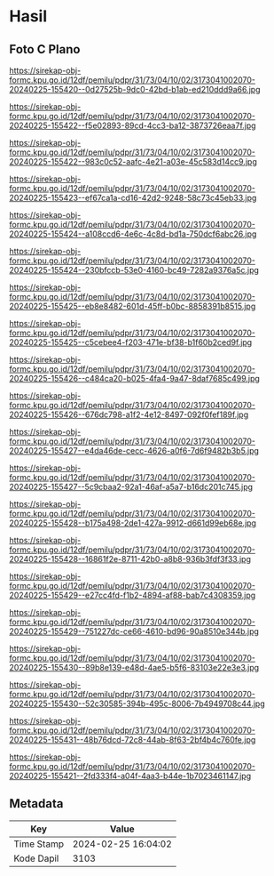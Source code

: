 # Hasil

## Foto C Plano

https://sirekap-obj-formc.kpu.go.id/12df/pemilu/pdpr/31/73/04/10/02/3173041002070-20240225-155420--0d27525b-9dc0-42bd-b1ab-ed210ddd9a66.jpg

https://sirekap-obj-formc.kpu.go.id/12df/pemilu/pdpr/31/73/04/10/02/3173041002070-20240225-155422--f5e02893-89cd-4cc3-ba12-3873726eaa7f.jpg

https://sirekap-obj-formc.kpu.go.id/12df/pemilu/pdpr/31/73/04/10/02/3173041002070-20240225-155422--983c0c52-aafc-4e21-a03e-45c583d14cc9.jpg

https://sirekap-obj-formc.kpu.go.id/12df/pemilu/pdpr/31/73/04/10/02/3173041002070-20240225-155423--ef67ca1a-cd16-42d2-9248-58c73c45eb33.jpg

https://sirekap-obj-formc.kpu.go.id/12df/pemilu/pdpr/31/73/04/10/02/3173041002070-20240225-155424--a108ccd6-4e6c-4c8d-bd1a-750dcf6abc26.jpg

https://sirekap-obj-formc.kpu.go.id/12df/pemilu/pdpr/31/73/04/10/02/3173041002070-20240225-155424--230bfccb-53e0-4160-bc49-7282a9376a5c.jpg

https://sirekap-obj-formc.kpu.go.id/12df/pemilu/pdpr/31/73/04/10/02/3173041002070-20240225-155425--eb8e8482-601d-45ff-b0bc-8858391b8515.jpg

https://sirekap-obj-formc.kpu.go.id/12df/pemilu/pdpr/31/73/04/10/02/3173041002070-20240225-155425--c5cebee4-f203-471e-bf38-b1f60b2ced9f.jpg

https://sirekap-obj-formc.kpu.go.id/12df/pemilu/pdpr/31/73/04/10/02/3173041002070-20240225-155426--c484ca20-b025-4fa4-9a47-8daf7685c499.jpg

https://sirekap-obj-formc.kpu.go.id/12df/pemilu/pdpr/31/73/04/10/02/3173041002070-20240225-155426--676dc798-a1f2-4e12-8497-092f0fef189f.jpg

https://sirekap-obj-formc.kpu.go.id/12df/pemilu/pdpr/31/73/04/10/02/3173041002070-20240225-155427--e4da46de-cecc-4626-a0f6-7d6f9482b3b5.jpg

https://sirekap-obj-formc.kpu.go.id/12df/pemilu/pdpr/31/73/04/10/02/3173041002070-20240225-155427--5c9cbaa2-92a1-46af-a5a7-b16dc201c745.jpg

https://sirekap-obj-formc.kpu.go.id/12df/pemilu/pdpr/31/73/04/10/02/3173041002070-20240225-155428--b175a498-2de1-427a-9912-d661d99eb68e.jpg

https://sirekap-obj-formc.kpu.go.id/12df/pemilu/pdpr/31/73/04/10/02/3173041002070-20240225-155428--16861f2e-8711-42b0-a8b8-936b3fdf3f33.jpg

https://sirekap-obj-formc.kpu.go.id/12df/pemilu/pdpr/31/73/04/10/02/3173041002070-20240225-155429--e27cc4fd-f1b2-4894-af88-bab7c4308359.jpg

https://sirekap-obj-formc.kpu.go.id/12df/pemilu/pdpr/31/73/04/10/02/3173041002070-20240225-155429--751227dc-ce66-4610-bd96-90a8510e344b.jpg

https://sirekap-obj-formc.kpu.go.id/12df/pemilu/pdpr/31/73/04/10/02/3173041002070-20240225-155430--89b8e139-e48d-4ae5-b5f6-83103e22e3e3.jpg

https://sirekap-obj-formc.kpu.go.id/12df/pemilu/pdpr/31/73/04/10/02/3173041002070-20240225-155430--52c30585-394b-495c-8006-7b4949708c44.jpg

https://sirekap-obj-formc.kpu.go.id/12df/pemilu/pdpr/31/73/04/10/02/3173041002070-20240225-155431--48b76dcd-72c8-44ab-8f63-2bf4b4c760fe.jpg

https://sirekap-obj-formc.kpu.go.id/12df/pemilu/pdpr/31/73/04/10/02/3173041002070-20240225-155421--2fd333f4-a04f-4aa3-b44e-1b7023461147.jpg


## Metadata

| Key        | Value               |
| ---------- | ------------------- |
| Time Stamp | 2024-02-25 16:04:02 |
| Kode Dapil | 3103                |



